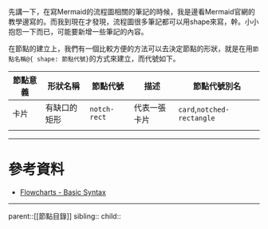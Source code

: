 先講一下，在寫Mermaid的流程圖相關的筆記的時候，我是邊看Mermaid官網的教學邊寫的。而我到現在才發現，流程圖很多筆記都可以用shape來寫，幹。小小抱怨一下而已，可能要新增一些筆記的內容。

在節點的建立上，我們有一個比較方便的方法可以去決定節點的形狀，就是在用`節點名稱@{ shape: 節點代號}`的方式來建立，而代號如下。


| 節點意義 | 形狀名稱   | 節點代號         | 描述     | 節點代號別名                     |
| ---- | ------ | ------------ | ------ | -------------------------- |
| 卡片   | 有缺口的矩形 | `notch-rect` | 代表一張卡片 | `card`,`notched-rectangle` |
|      |        |              |        |                            |


- - -
# 參考資料
- [Flowcharts - Basic Syntax](https://mermaid.js.org/syntax/flowchart.html)
- - -
parent::[[節點目錄]]
sibling::
child::